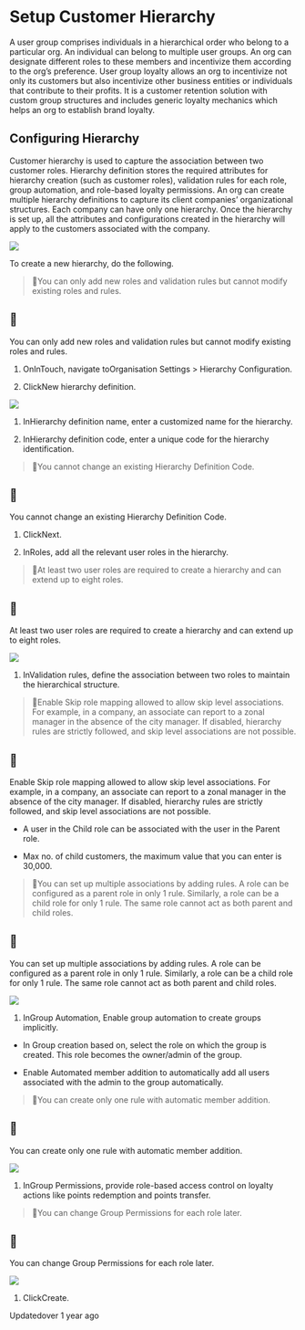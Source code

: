 # Setup Customer Hierarchy

A user group comprises individuals in a hierarchical order who belong to a particular org. An individual can belong to multiple user groups. An org can designate different roles to these members and incentivize them according to the org’s preference. User group loyalty allows an org to incentivize not only its customers but also incentivize other business entities or individuals that contribute to their profits. It is a customer retention solution with custom group structures and includes generic loyalty mechanics which helps an org to establish brand loyalty.

## Configuring Hierarchy

Customer hierarchy is used to capture the association between two customer roles. Hierarchy definition stores the required attributes for hierarchy creation (such as customer roles), validation rules for each role, group automation, and role-based loyalty permissions. An org can create multiple hierarchy definitions to capture its client companies’ organizational structures. Each company can have only one hierarchy. Once the hierarchy is set up, all the attributes and configurations created in the hierarchy will apply to the customers associated with the company.

![](https://files.readme.io/122a7d0-deKLsCrIIVeGFBwf_N5dgTFUKNbi3E-_Sg.png)

To create a new hierarchy, do the following.

> 📘You can only add new roles and validation rules but cannot modify existing roles and rules.

## 📘

You can only add new roles and validation rules but cannot modify existing roles and rules.

1. OnInTouch, navigate toOrganisation Settings > Hierarchy Configuration.

2. ClickNew hierarchy definition.

![](https://files.readme.io/a54d74f-WTwXeN9j-d-96dDQZzKvAGhPG8BoyR5NBg.png)

1. InHierarchy definition name, enter a customized name for the hierarchy.

2. InHierarchy definition code, enter a unique code for the hierarchy identification.

> 📘You cannot change an existing Hierarchy Definition Code.

## 📘

You cannot change an existing Hierarchy Definition Code.

1. ClickNext.

2. InRoles, add all the relevant user roles in the hierarchy.

> 📘At least two user roles are required to create a hierarchy and can extend up to eight roles.

## 📘

At least two user roles are required to create a hierarchy and can extend up to eight roles.

![](https://files.readme.io/073c6d6-_f_g7ROMo8JA0XINss-UVUAEngX5k-VP2g.png)

1. InValidation rules, define the association between two roles to maintain the hierarchical structure.

> 📘Enable Skip role mapping allowed to allow skip level associations. For example, in a company, an associate can report to a zonal manager in the absence of the city manager. If disabled, hierarchy rules are strictly followed, and skip level associations are not possible.

## 📘

Enable Skip role mapping allowed to allow skip level associations. For example, in a company, an associate can report to a zonal manager in the absence of the city manager. If disabled, hierarchy rules are strictly followed, and skip level associations are not possible.

- A user in the Child role can be associated with the user in the Parent role.

- Max no. of child customers, the maximum value that you can enter is 30,000.

> 📘You can set up multiple associations by adding rules. A role can be configured as a parent role in only 1 rule. Similarly, a role can be a child role for only 1 rule. The same role cannot act as both parent and child roles.

## 📘

You can set up multiple associations by adding rules. A role can be configured as a parent role in only 1 rule. Similarly, a role can be a child role for only 1 rule. The same role cannot act as both parent and child roles.

![](https://files.readme.io/47cec26-tCP0lXJZyIs0hqgAau146Zir9F-XkDGIpQ.png)

1. InGroup Automation, Enable group automation to create groups implicitly.

- In Group creation based on, select the role on which the group is created. This role becomes the owner/admin of the group.

- Enable Automated member addition to automatically add all users associated with the admin to the group automatically.

> 📘You can create only one rule with automatic member addition.

## 📘

You can create only one rule with automatic member addition.

![](https://files.readme.io/0df5bd0-htR8RwNhHFOUBMM0GX4tdIrHUY73Xbgr4A.png)

1. InGroup Permissions, provide role-based access control on loyalty actions like points redemption and points transfer.

> 📘You can change Group Permissions for each role later.

## 📘

You can change Group Permissions for each role later.

![](https://files.readme.io/82a9a6c-fvLI6tFY33vyEaTxey78UG4cBFDtNdPlpw.png)

1. ClickCreate.

Updatedover 1 year ago